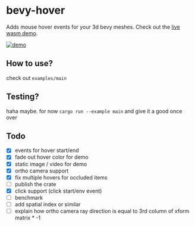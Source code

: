 # bevy-hover
Adds mouse hover events for your 3d bevy meshes. Check out the [live wasm demo](https://chmod.site/static/bevy-hover/index.html).

[![demo](https://github.com/b-camacho/bevy-hover/assets/12277070/58a56e45-6ad0-469a-a08b-16c62ec75010)](https://github.com/b-camacho/bevy-hover/assets/12277070/0eeac20b-1b98-4164-a909-a90547352b48)

## How to use?
check out `examples/main`

## Testing?
haha maybe. for now `cargo run --example main` and give it a good once over

## Todo
- [x] events for hover start/end
- [x] fade out hover color for demo
- [x] static image / video for demo
- [x] ortho camera support
- [x] fix multiple hovers for occluded items
- [ ] publish the crate
- [x] click support (click start/env event)
- [ ] benchmark
- [ ] add spatial index or similar
- [ ] explain how ortho camera ray direction is equal to 3rd column of xform matrix * -1

